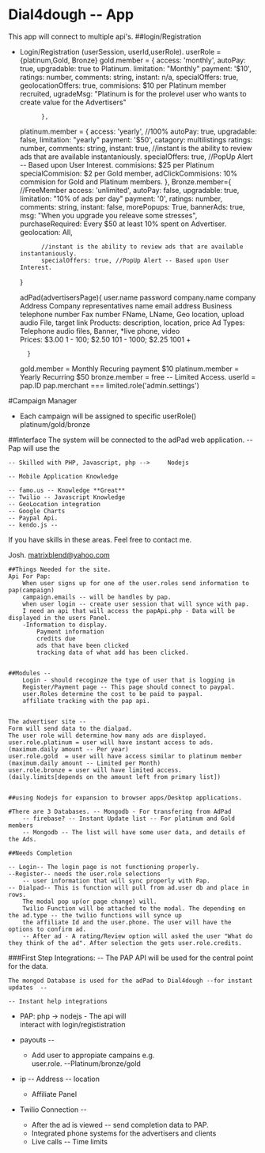 # Dial4dough -- App

This app will connect to multiple api's.
##login/Registration 
- Login/Registration (userSession, userId,userRole).
	userRole = {platinum,Gold, Bronze}
	gold.member     = {
			access: 'monthly',
			autoPay: true,
			upgradable: true to Platinum.
			limitation: "Monthly"
			payment: '$10',
			ratings: 	number,
			comments:	string,
			instant:	n/a,
			specialOffers: true,
			geolocationOffers: true,
			commisions: $10 per Platinum member recruited,
			ugradeMsg: "Platinum is for the prolevel user who wants to create value for the Advertisers"

			},
	platinum.member = {
			access: 'yearly', //100%
			autoPay: true,
			upgradable: false,
			limitation: "yearly"
			payment: '$50',
			catagory: multilistings
			ratings: 	number,
			comments:	string,
			instant:	true,
			//instant is the ability to review ads that are available instantaniously.
			specialOffers: true, //PopUp Alert -- Based upon User Interest.
			commisions: $25 per Platinum
			specialCommision: $2 per Gold member,
			adClickCommisions: 10% commision for Gold and Platinum members.
	},
	Bronze.member={ //FreeMember
			access: 'unlimited',
			autoPay: false,
			upgradable: true,
			limitation: "10% of ads per day"
			payment: '0',
			ratings: 	number,
			comments:	string,
			instant:	false,
			morePopups: True,
			bannerAds: true,
			msg: "When you upgrade you releave some stresses",
			purchaseRequired: Every $50 at least 10% spent on Advertiser.
			geolocation: All,


			//instant is the ability to review ads that are available instantaniously.
			specialOffers: true, //PopUp Alert -- Based upon User Interest.

	} 
	
	adPad(advertisersPage){
			user.name
			password
			company.name
			company Address
			Company representatives name
			email address
			Business telephone number
			Fax number
			FName, LName, Geo location, upload audio File, target link 
			Products:  description, location, price
			Ad Types:  Telephone audio files, Banner, *live phone, video  
			Prices:  $3.00 1 - 100;  $2.50  101 - 1000;  $2.25 1001 +
	
		}

	gold.member =	Monthly Recuring payment $10
	platinum.member = Yearly Recurring $50
	bronze.member   = free -- Limited Access.
	userId	=	pap.ID
	pap.merchant === limited.role('admin.settings')


#Campaign Manager
- Each campaign will be assigned to specific userRole()
	platinum/gold/bronze

##Interface
The system will be connected to the adPad web application.
--Pap will use the 


	-- Skilled with PHP, Javascript, php -->	 Nodejs
  
	-- Mobile Application Knowledge
  
	-- famo.us -- Knowledge **Great**
	-- Twilio -- Javascript Knowledge
	-- GeoLocation integration
	-- Google Charts
	-- Paypal Api.
	-- kendo.js -- 
	

If you have skills in these areas. Feel free to contact me.  
 
Josh.
<matrixblend@yahoo.com>

	##Things Needed for the site.
	Api For Pap:
		When user signs up for one of the user.roles send information to pap(campaign)
		campaign.emails -- will be handles by pap.
		when user login -- create user session that will synce with pap.
		I need an api that will access the papApi.php - Data will be displayed in the users Panel.
		-Information to display.
			Payment information
			credits due
			ads that have been clicked
			tracking data of what add has been clicked.  


	##Modules --
		Login - should recoginze the type of user that is logging in
		Register/Payment page -- This page should connect to paypal.
		user.Roles determine the cost to be paid to paypal.
		affiliate tracking with the pap api.


	The advertiser site --
	Form will send data to the dialpad.
	The user role will determine how many ads are displayed.
	user.role.platinum = user will have instant access to ads. (maximum.daily amount -- Per year)
	user.role.gold  = user will have access similar to platinum member (maximum.daily amount -- Limited per Month)
	user.role.bronze = user will have limited access. (daily.limits[depends on the amount left from primary list])


	##using Nodejs for expansion to browser apps/Desktop applications.

	#There are 3 Databases. -- Mongodb - For transfering from AdPad
		-- firebase? -- Instant Update list -- For platinum and Gold members
		-- Mongodb -- The list will have some user data, and details of the Ads.

	##Needs Completion 

	-- Login-- The login page is not functioning properly.
	--Register-- needs the user.role selections
		-- user information that will sync properly with Pap.
	-- Dialpad-- This is function will pull from ad.user db and place in rows. 
		The modal pop up(or page change) will.
		Twilio Function will be attached to the modal. The depending on the ad.type -- the twilio functions will synce up
		the affiliate Id and the user.phone. The user will have the options to confirm ad.
		-- After ad - A rating/Review option will asked the user "What do they think of the ad". After selection the gets user.role.credits.


###First Step Integrations:
-- The PAP API will be used for the central point for the data.  

	The mongod Database is used for the adPad to Dial4dough --for instant updates  --  

	-- Instant help integrations
  
- PAP: php -> nodejs - The api will   
interact with login/regististration
	  
- payouts --
  
	- Add user to appropiate campains e.g.   
user.role. --Platinum/bronze/gold
	  
- ip -- Address -- location
  
	- Affiliate Panel

  
- Twilio Connection -- 
	- After the ad is viewed -- send completion data to PAP.
	- Integrated phone systems for the advertisers and clients
	- Live calls -- Time limits

	
